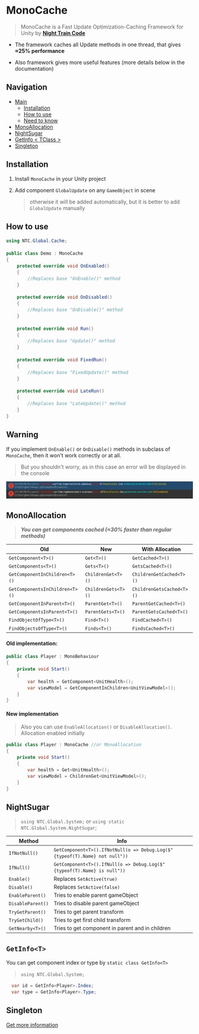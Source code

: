 # MonoCache

> MonoCache is a Fast Update Optimization-Caching Framework for Unity by [**Night Train Code**](https://www.youtube.com/c/NightTrainCode)

* The framework caches all Update methods in one thread, that gives **≈25% performance**

* Also framework gives more useful features (more details below in the documentation)

## Navigation

* [Main](#monocache)
  * [Installation](#installation)
  * [How to use](#how-to-use)
  * [Need to know](#warning)
* [MonoAllocation](#monoallocation)
* [NightSugar](#nightsugar)
* [GetInfo < TClass >](#getinfot)
* [Singleton](#singleton)

## Installation

1. Install `MonoCache` in your Unity project
2. Add component `GlobalUpdate` on any `GameObject` in scene

   > otherwise it will be added automatically, but it is better to add `GlobalUpdate` manually
   
## How to use

```csharp
using NTC.Global.Cache;

public class Demo : MonoCache
{
    protected override void OnEnabled()
    {
        //Replaces base "OnEnable()" method
    }

    protected override void OnDisabled()
    {
        //Replaces base "OnDisable()" method
    }

    protected override void Run()
    {
        //Replaces base "Update()" method
    }

    protected override void FixedRun()
    {
        //Replaces base "FixedUpdate()" method
    }

    protected override void LateRun()
    {
        //Replaces base "LateUpdate()" method
    }
}
```

## Warning

If you implement `OnEnable()` or `OnDisable()` methods in subclass of `MonoCache`, then it won't work correctly or at all.

> But you shouldn't worry, as in this case an error will be displayed in the console

![Exception Screenshot](https://github.com/MeeXaSiK/MonoCache/blob/main/README%20Files/Exception_Screenshot.png)

## MonoAllocation

> ***You can get components cached (≈30% faster than regular methods)***

| Old | New | With Allocation |
| ------ | ------ | ------ |
| ```GetComponent<T>()``` | ```Get<T>()``` | ```GetCached<T>()``` |
| ```GetComponents<T>()``` | ```Gets<T>()``` | ```GetsCached<T>()``` |
| ```GetComponentInChildren<T>()``` | ```ChildrenGet<T>()``` | ```ChildrenGetCached<T>()``` |
| ```GetComponentsInChildren<T>()``` | ```ChildrenGets<T>()``` | ```ChildrenGetsCached<T>()``` |
| ```GetComponentInParent<T>()``` | ```ParentGet<T>()``` | ```ParentGetCached<T>()``` |
| ```GetComponentsInParent<T>()``` | ```ParentGets<T>()``` | ```ParentGetsCached<T>()``` |
| ```FindObjectOfType<T>()``` | ```Find<T>()``` | ```FindCached<T>()``` |
| ```FindObjectsOfType<T>()``` | ```Finds<T>()``` | ```FindsCached<T>()``` |

#### Old implementation:

```csharp
public class Player : MonoBehaviour
{
    private void Start()
    {
        var health = GetComponent<UnitHealth>();
        var viewModel = GetComponentInChildren<UnitViewModel>();
    }
}
```

#### New implementation

> Also you can use `EnableAllocation()` or `DisableAllocation()`. Allocation enabled initially

```csharp
public class Player : MonoCache //or MonoAllocation
{
    private void Start()
    {
        var health = Get<UnitHealth>();
        var viewModel = ChildrenGet<UnitViewModel>();
    }
}
```

## NightSugar

> `using NTC.Global.System;` or `using static NTC.Global.System.NightSugar`;

| Method | Info |
| ------ | ------ |
| `IfNotNull()` | `GetComponent<T>().IfNotNull(o => Debug.Log($"{typeof(T).Name} not null"))` |
| `IfNull()` | `GetComponent<T>().IfNull(o => Debug.Log($"{typeof(T).Name} is null"))` |
| `Enable()` | Replaces `SetActive(true)` |
| `Disable()` | Replaces `SetActive(false)` |
| `EnableParent()` | Tries to enable parent gameObject |
| `DisableParent()` | Tries to disable parent gameObject |
| `TryGetParent()` | Tries to get parent transform |
| `TryGetChild()` | Tries to get first child transform |
| `GetNearby<T>()` | Tries to get component in parent and in children |

## `GetInfo<T>`

You can get component index or type by `static class GetInfo<T>`

> `using NTC.Global.System;`

```csharp
  var id = GetInfo<Player>.Index;
  var type = GetInfo<Player>.Type;
```

## Singleton

[Get more information](https://github.com/MeeXaSiK/NightSingleton/)
